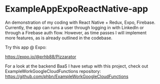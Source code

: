 # ExampleAppExpoReactNative-app

An demonstration of my coding with React Native + Redux, Expo, Firebase. Currently, the app can runs a user through logging in with LinkedIn or through a Firebase auth flow. However, as time passes I will implement more features, as is already outlined in the codebase.

Try this app @ Expo:

https://expo.io/@prhb88/Pizzarator

For a look at the backend BaaS I have setup with this project, check out ExampleWorkGoogleCloudFunctions repository: https://github.com/phbn/ExampleWorkGoogleCloudFunctions
